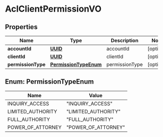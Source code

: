 
# AclClientPermissionVO

## Properties
Name | Type | Description | Notes
------------ | ------------- | ------------- | -------------
**accountId** | [**UUID**](UUID.md) | accountId |  [optional]
**clientId** | [**UUID**](UUID.md) | clientId |  [optional]
**permissionType** | [**PermissionTypeEnum**](#PermissionTypeEnum) | permissionType |  [optional]


<a name="PermissionTypeEnum"></a>
## Enum: PermissionTypeEnum
Name | Value
---- | -----
INQUIRY_ACCESS | &quot;INQUIRY_ACCESS&quot;
LIMITED_AUTHORITY | &quot;LIMITED_AUTHORITY&quot;
FULL_AUTHORITY | &quot;FULL_AUTHORITY&quot;
POWER_OF_ATTORNEY | &quot;POWER_OF_ATTORNEY&quot;



